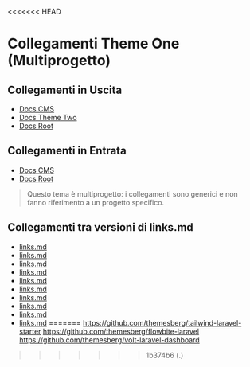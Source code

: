 <<<<<<< HEAD
# Collegamenti Theme One (Multiprogetto)

## Collegamenti in Uscita
- [Docs CMS](../../../Modules/Cms/docs/README.md)
- [Docs Theme Two](../../../Themes/Two/_docs/links.txt)
- [Docs Root](../../../docs/INDEX.md)

## Collegamenti in Entrata
- [Docs CMS](../../../Modules/Cms/docs/LINKS.md)
- [Docs Root](../../../docs/INDEX.md)

> Questo tema è multiprogetto: i collegamenti sono generici e non fanno riferimento a un progetto specifico.

## Collegamenti tra versioni di links.md
* [links.md](laravel/Modules/Gdpr/docs/links.md)
* [links.md](laravel/Modules/Notify/docs/links.md)
* [links.md](laravel/Modules/Xot/docs/ci/links.md)
* [links.md](laravel/Modules/Xot/docs/open_sources/links.md)
* [links.md](laravel/Modules/User/resources/views/docs/links.md)
* [links.md](laravel/Modules/Lang/docs/links.md)
* [links.md](laravel/Modules/Job/docs/links.md)
* [links.md](laravel/Modules/Tenant/docs/it/links/links.md)
* [links.md](laravel/Modules/Cms/docs/links.md)
* [links.md](laravel/Themes/One/docs/links.md)
=======
https://github.com/themesberg/tailwind-laravel-starter
https://github.com/themesberg/flowbite-laravel
https://github.com/themesberg/volt-laravel-dashboard


>>>>>>> 1b374b6 (.)

